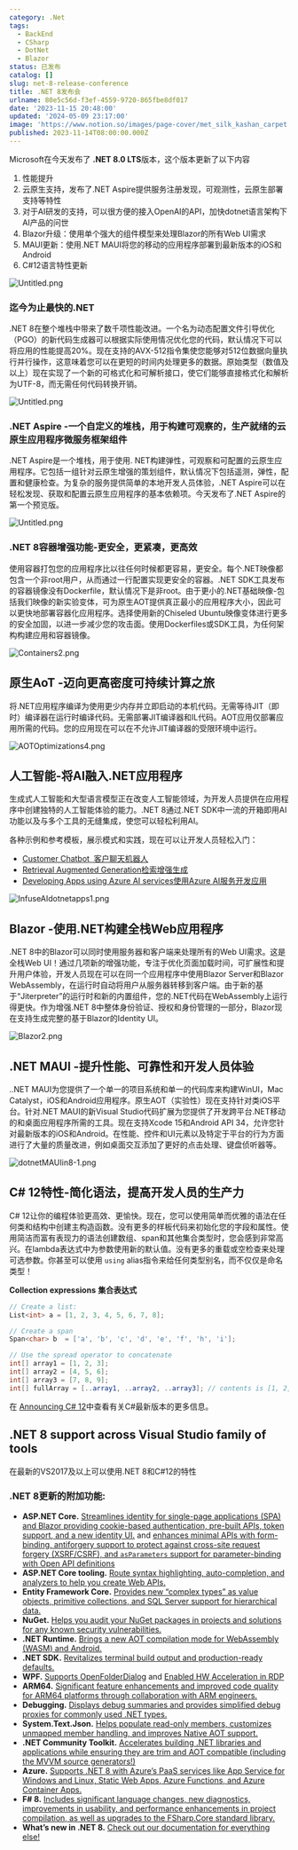 ```yaml
---
category: .Net
tags:
  - BackEnd
  - CSharp
  - DotNet
  - Blazor
status: 已发布
catalog: []
slug: net-8-release-conference
title: .NET 8发布会
urlname: 80e5c56d-f3ef-4559-9720-865fbe8df017
date: '2023-11-15 20:48:00'
updated: '2024-05-09 23:17:00'
image: 'https://www.notion.so/images/page-cover/met_silk_kashan_carpet.jpg'
published: 2023-11-14T08:00:00.000Z
---
```


Microsoft在今天发布了 **.NET 8.0 LTS**版本，这个版本更新了以下内容

1. 性能提升
2. 云原生支持，发布了.NET Aspire提供服务注册发现，可观测性，云原生部署支持等特性
3. 对于AI研发的支持，可以很方便的接入OpenAI的API，加快dotnet语言架构下AI产品的问世
4. Blazor升级：使用单个强大的组件模型来处理Blazor的所有Web UI需求
5. MAUI更新：使用.NET MAUI将您的移动的应用程序部署到最新版本的iOS和Android
6. C#12语言特性更新

![Untitled.png](https://prod-files-secure.s3.us-west-2.amazonaws.com/5d24fe63-e567-4804-86f9-9fdc62e13082/10cda029-65af-4ea7-b30e-605b2d9e6c57/Untitled.png?X-Amz-Algorithm=AWS4-HMAC-SHA256&X-Amz-Content-Sha256=UNSIGNED-PAYLOAD&X-Amz-Credential=ASIAZI2LB466Y3VYRLVS%2F20250131%2Fus-west-2%2Fs3%2Faws4_request&X-Amz-Date=20250131T053633Z&X-Amz-Expires=3600&X-Amz-Security-Token=IQoJb3JpZ2luX2VjEKr%2F%2F%2F%2F%2F%2F%2F%2F%2F%2FwEaCXVzLXdlc3QtMiJGMEQCICZOWSvEJ18Y3vJAtU0igTWPBRe%2Bs%2BkJKr5E5ktpMr7HAiBrG0HJphTvI0HSPTxSNz9uk3zUSGA3StPtHWTViYkCgyqIBAiz%2F%2F%2F%2F%2F%2F%2F%2F%2F%2F8BEAAaDDYzNzQyMzE4MzgwNSIMXGhdz0Y%2BNLOaUN51KtwDKubHnrjsrq65iS8yZCRquYtWcvypihKMtu6snFMrKAxYS%2FJW78l%2BumebbMjN%2FsLXnfZmPeQSghwjJhxDwi2Ivdc5WxrEdKaBBmry6SK4utYU5E5TWfCWiqO0dx4fbuvVvA0jpzALghiCq%2FJ2WCQMXMFJG30Qklw9wg2J389cyRe3f4XE2pugSFYm3MBJAwy0zH0JyK79IJkHeEeA2N4qNh8sPw3SDdDH2ShlI3RSYmFGhSmdwRtIOA%2BeHsSPdyXLZhYczAU8wU1yGCt8zlfapwfrXSGPzaQzNpvpxTOkhW3HEIzOhZTKhg0utrTVPVBX87it2xNePcCXmmoPek2d03Z0zggqesGYxrnybkCs0f0xgtB3lFxdKJFrQ1kH%2B4n9QtwwNIWkhM3vARS8ruejvnfa8DcybmWrtsedwNejUiqZ%2FET8HbS9foqNs7PV1NAkdqbXsptNqlWW%2BVTMyephxAGC3Y%2Fcy4831Q72tNZw5A6JWQK4cWwIDy525x5gWKjxAHyDEkFvAdOnP93AJQCxt82VKUlSgVUqZAoRd0qqX9S7xUJuYYLtsYwxTOrAX5RKnclykdpieUf7ovM2fKXcFLko2s1VVKumzoex8P3jGRolmRoZWNu1QmdrzwowrdDwvAY6pgGYjr0biIqW7kFvEhwn4Jey4Ov6w9%2FuGTvbM8pfD24SsXaklWwqWBQNttnFHDXqssCTMNvJaB05CvFnbLOo%2Fg11cHUmX9QdEAqKVzFY0ddGScI74tPzyQ6tfHUxi%2BgT9mizsVgPJZ%2FD01t1XvDkxZn6uN1vnPiRHSqvabhY4aJv3c3n4gmqdEQ8XONlge%2FcICPfzy8a4M%2BnbEbOuoKtZeQ4O0URQXBf&X-Amz-Signature=0118d58d55c75ff07d3a35431cc75a3c1ee28fc9b265b7faad512c3959886eb1&X-Amz-SignedHeaders=host&x-id=GetObject)


### **迄今为止最快的.NET**


.NET 8在整个堆栈中带来了数千项性能改进。一个名为动态配置文件引导优化（PGO）的新代码生成器可以根据实际使用情况优化您的代码，默认情况下可以将应用的性能提高20%。现在支持的AVX-512指令集使您能够对512位数据向量执行并行操作，这意味着您可以在更短的时间内处理更多的数据。原始类型（数值及以上）现在实现了一个新的可格式化和可解析接口，使它们能够直接格式化和解析为UTF-8，而无需任何代码转换开销。


![Untitled.png](https://prod-files-secure.s3.us-west-2.amazonaws.com/5d24fe63-e567-4804-86f9-9fdc62e13082/edcbf140-d619-4389-a4a6-f97c113ab9f2/Untitled.png?X-Amz-Algorithm=AWS4-HMAC-SHA256&X-Amz-Content-Sha256=UNSIGNED-PAYLOAD&X-Amz-Credential=ASIAZI2LB466Y3VYRLVS%2F20250131%2Fus-west-2%2Fs3%2Faws4_request&X-Amz-Date=20250131T053633Z&X-Amz-Expires=3600&X-Amz-Security-Token=IQoJb3JpZ2luX2VjEKr%2F%2F%2F%2F%2F%2F%2F%2F%2F%2FwEaCXVzLXdlc3QtMiJGMEQCICZOWSvEJ18Y3vJAtU0igTWPBRe%2Bs%2BkJKr5E5ktpMr7HAiBrG0HJphTvI0HSPTxSNz9uk3zUSGA3StPtHWTViYkCgyqIBAiz%2F%2F%2F%2F%2F%2F%2F%2F%2F%2F8BEAAaDDYzNzQyMzE4MzgwNSIMXGhdz0Y%2BNLOaUN51KtwDKubHnrjsrq65iS8yZCRquYtWcvypihKMtu6snFMrKAxYS%2FJW78l%2BumebbMjN%2FsLXnfZmPeQSghwjJhxDwi2Ivdc5WxrEdKaBBmry6SK4utYU5E5TWfCWiqO0dx4fbuvVvA0jpzALghiCq%2FJ2WCQMXMFJG30Qklw9wg2J389cyRe3f4XE2pugSFYm3MBJAwy0zH0JyK79IJkHeEeA2N4qNh8sPw3SDdDH2ShlI3RSYmFGhSmdwRtIOA%2BeHsSPdyXLZhYczAU8wU1yGCt8zlfapwfrXSGPzaQzNpvpxTOkhW3HEIzOhZTKhg0utrTVPVBX87it2xNePcCXmmoPek2d03Z0zggqesGYxrnybkCs0f0xgtB3lFxdKJFrQ1kH%2B4n9QtwwNIWkhM3vARS8ruejvnfa8DcybmWrtsedwNejUiqZ%2FET8HbS9foqNs7PV1NAkdqbXsptNqlWW%2BVTMyephxAGC3Y%2Fcy4831Q72tNZw5A6JWQK4cWwIDy525x5gWKjxAHyDEkFvAdOnP93AJQCxt82VKUlSgVUqZAoRd0qqX9S7xUJuYYLtsYwxTOrAX5RKnclykdpieUf7ovM2fKXcFLko2s1VVKumzoex8P3jGRolmRoZWNu1QmdrzwowrdDwvAY6pgGYjr0biIqW7kFvEhwn4Jey4Ov6w9%2FuGTvbM8pfD24SsXaklWwqWBQNttnFHDXqssCTMNvJaB05CvFnbLOo%2Fg11cHUmX9QdEAqKVzFY0ddGScI74tPzyQ6tfHUxi%2BgT9mizsVgPJZ%2FD01t1XvDkxZn6uN1vnPiRHSqvabhY4aJv3c3n4gmqdEQ8XONlge%2FcICPfzy8a4M%2BnbEbOuoKtZeQ4O0URQXBf&X-Amz-Signature=ac7e9d617a74318df49e2a9ba96b2ebe9d91e8512c6c1c73f9152a66baf9b526&X-Amz-SignedHeaders=host&x-id=GetObject)


### **.NET Aspire -一个自定义的堆栈，用于构建可观察的，生产就绪的云原生应用程序微服务框架组件**


.NET Aspire是一个堆栈，用于使用. NET构建弹性，可观察和可配置的云原生应用程序。它包括一组针对云原生增强的策划组件，默认情况下包括遥测，弹性，配置和健康检查。为复杂的服务提供简单的本地开发人员体验，.NET Aspire可以在轻松发现、获取和配置云原生应用程序的基本依赖项。今天发布了.NET Aspire的第一个预览版。


![Untitled.png](https://prod-files-secure.s3.us-west-2.amazonaws.com/5d24fe63-e567-4804-86f9-9fdc62e13082/ff6a34d3-ac25-412d-9204-a7263d00528f/Untitled.png?X-Amz-Algorithm=AWS4-HMAC-SHA256&X-Amz-Content-Sha256=UNSIGNED-PAYLOAD&X-Amz-Credential=ASIAZI2LB466Y3VYRLVS%2F20250131%2Fus-west-2%2Fs3%2Faws4_request&X-Amz-Date=20250131T053633Z&X-Amz-Expires=3600&X-Amz-Security-Token=IQoJb3JpZ2luX2VjEKr%2F%2F%2F%2F%2F%2F%2F%2F%2F%2FwEaCXVzLXdlc3QtMiJGMEQCICZOWSvEJ18Y3vJAtU0igTWPBRe%2Bs%2BkJKr5E5ktpMr7HAiBrG0HJphTvI0HSPTxSNz9uk3zUSGA3StPtHWTViYkCgyqIBAiz%2F%2F%2F%2F%2F%2F%2F%2F%2F%2F8BEAAaDDYzNzQyMzE4MzgwNSIMXGhdz0Y%2BNLOaUN51KtwDKubHnrjsrq65iS8yZCRquYtWcvypihKMtu6snFMrKAxYS%2FJW78l%2BumebbMjN%2FsLXnfZmPeQSghwjJhxDwi2Ivdc5WxrEdKaBBmry6SK4utYU5E5TWfCWiqO0dx4fbuvVvA0jpzALghiCq%2FJ2WCQMXMFJG30Qklw9wg2J389cyRe3f4XE2pugSFYm3MBJAwy0zH0JyK79IJkHeEeA2N4qNh8sPw3SDdDH2ShlI3RSYmFGhSmdwRtIOA%2BeHsSPdyXLZhYczAU8wU1yGCt8zlfapwfrXSGPzaQzNpvpxTOkhW3HEIzOhZTKhg0utrTVPVBX87it2xNePcCXmmoPek2d03Z0zggqesGYxrnybkCs0f0xgtB3lFxdKJFrQ1kH%2B4n9QtwwNIWkhM3vARS8ruejvnfa8DcybmWrtsedwNejUiqZ%2FET8HbS9foqNs7PV1NAkdqbXsptNqlWW%2BVTMyephxAGC3Y%2Fcy4831Q72tNZw5A6JWQK4cWwIDy525x5gWKjxAHyDEkFvAdOnP93AJQCxt82VKUlSgVUqZAoRd0qqX9S7xUJuYYLtsYwxTOrAX5RKnclykdpieUf7ovM2fKXcFLko2s1VVKumzoex8P3jGRolmRoZWNu1QmdrzwowrdDwvAY6pgGYjr0biIqW7kFvEhwn4Jey4Ov6w9%2FuGTvbM8pfD24SsXaklWwqWBQNttnFHDXqssCTMNvJaB05CvFnbLOo%2Fg11cHUmX9QdEAqKVzFY0ddGScI74tPzyQ6tfHUxi%2BgT9mizsVgPJZ%2FD01t1XvDkxZn6uN1vnPiRHSqvabhY4aJv3c3n4gmqdEQ8XONlge%2FcICPfzy8a4M%2BnbEbOuoKtZeQ4O0URQXBf&X-Amz-Signature=f8298bf40ef37040108950140c50b1ec615f372fed41dbf78fd4c67e312b55bd&X-Amz-SignedHeaders=host&x-id=GetObject)


### **.NET 8容器增强功能-更安全，更紧凑，更高效**


使用容器打包您的应用程序比以往任何时候都更容易，更安全。每个.NET映像都包含一个非root用户，从而通过一行配置实现更安全的容器。.NET SDK工具发布的容器镜像没有Dockerfile，默认情况下是非root。由于更小的.NET基础映像-包括我们映像的新实验变体，可为原生AOT提供真正最小的应用程序大小，因此可以更快地部署容器化应用程序。选择使用新的Chiseled Ubuntu映像变体进行更多的安全加固，以进一步减少您的攻击面。使用Dockerfiles或SDK工具，为任何架构构建应用和容器镜像。


![Containers2.png](https://devblogs.microsoft.com/dotnet/wp-content/uploads/sites/10/2023/11/Containers2.png)


## 原生AoT -迈向更高密度可持续计算之旅


将.NET应用程序编译为使用更少内存并立即启动的本机代码。无需等待JIT（即时）编译器在运行时编译代码。无需部署JIT编译器和IL代码。AOT应用仅部署应用所需的代码。您的应用现在可以在不允许JIT编译器的受限环境中运行。


![AOTOptimizations4.png](https://devblogs.microsoft.com/dotnet/wp-content/uploads/sites/10/2023/11/AOTOptimizations4.png)


## 人工智能-将AI融入.NET应用程序


生成式人工智能和大型语言模型正在改变人工智能领域，为开发人员提供在应用程序中创建独特的人工智能体验的能力。.NET 8通过.NET SDK中一流的开箱即用AI功能以及与多个工具的无缝集成，使您可以轻松利用AI。


各种示例和参考模板，展示模式和实践，现在可以让开发人员轻松入门：

- [Customer Chatbot](https://github.com/dotnet/eShop)[ ](https://github.com/dotnet/eShop)[ 客户聊天机器人](https://github.com/dotnet/eShop)
- [Retrieval Augmented Generation](https://github.com/Azure-Samples/azure-search-openai-demo-csharp)[检索增强生成](https://github.com/Azure-Samples/azure-search-openai-demo-csharp)
- [Developing Apps using Azure AI services](https://devblogs.microsoft.com/dotnet/demystifying-retrieval-augmented-generation-with-dotnet/)[使用Azure AI服务开发应用](https://devblogs.microsoft.com/dotnet/demystifying-retrieval-augmented-generation-with-dotnet/)

![InfuseAIdotnetapps1.png](https://devblogs.microsoft.com/dotnet/wp-content/uploads/sites/10/2023/11/InfuseAIdotnetapps1.png)


## Blazor -使用.NET构建全栈Web应用程序


.NET 8中的Blazor可以同时使用服务器和客户端来处理所有的Web UI需求。这是全栈Web UI！通过几项新的增强功能，专注于优化页面加载时间，可扩展性和提升用户体验，开发人员现在可以在同一个应用程序中使用Blazor Server和Blazor WebAssembly，在运行时自动将用户从服务器转移到客户端。由于新的基于“Jiterpreter”的运行时和新的内置组件，您的.NET代码在WebAssembly上运行得更快。作为增强.NET 8中整体身份验证、授权和身份管理的一部分，Blazor现在支持生成完整的基于Blazor的Identity UI。


![Blazor2.png](https://devblogs.microsoft.com/dotnet/wp-content/uploads/sites/10/2023/11/Blazor2.png)


## .NET MAUI -提升性能、可靠性和开发人员体验


..NET MAUI为您提供了一个单一的项目系统和单一的代码库来构建WinUI，Mac Catalyst，iOS和Android应用程序。原生AOT（实验性）现在支持针对类iOS平台。针对.NET MAUI的新Visual Studio代码扩展为您提供了开发跨平台.NET移动的和桌面应用程序所需的工具。现在支持Xcode 15和Android API 34，允许您针对最新版本的iOS和Android。在性能、控件和UI元素以及特定于平台的行为方面进行了大量的质量改进，例如桌面交互添加了更好的点击处理、键盘侦听器等。


![dotnetMAUIin8-1.png](https://devblogs.microsoft.com/dotnet/wp-content/uploads/sites/10/2023/11/dotnetMAUIin8-1.png)


## C# 12特性-简化语法，提高开发人员的生产力


C# 12让你的编程体验更高效、更愉快。现在，您可以使用简单而优雅的语法在任何类和结构中创建主构造函数。没有更多的样板代码来初始化您的字段和属性。使用简洁而富有表现力的语法创建数组、span和其他集合类型时，您会感到非常高兴。在lambda表达式中为参数使用新的默认值。没有更多的重载或空检查来处理可选参数。你甚至可以使用 `using` alias指令来给任何类型别名，而不仅仅是命名类型！


**Collection expressions** **集合表达式**


```c#
// Create a list:
List<int> a = [1, 2, 3, 4, 5, 6, 7, 8];

// Create a span
Span<char> b  = ['a', 'b', 'c', 'd', 'e', 'f', 'h', 'i'];

// Use the spread operator to concatenate
int[] array1 = [1, 2, 3];
int[] array2 = [4, 5, 6];
int[] array3 = [7, 8, 9];
int[] fullArray = [..array1, ..array2, ..array3]; // contents is [1, 2, 3, 4, 5, 6, 7, 8, 9]
```


在 [Announcing C# 12](https://devblogs.microsoft.com/dotnet/announcing-csharp-12)中查看有关C#最新版本的更多信息。


## .NET 8 support across Visual Studio family of tools


在最新的VS2017及以上可以使用.NET 8和C#12的特性


### .NET 8更新的附加功能:

- **ASP.NET Core.** [Streamlines identity for single-page applications (SPA) and Blazor providing cookie-based authentication, pre-built APIs, token support, and a new identity UI.](https://devblogs.microsoft.com/dotnet/whats-new-with-identity-in-dotnet-8/) and [enhances minimal APIs with form-binding, antiforgery support to protect against cross-site request forgery (XSRF/CSRF), and ](https://learn.microsoft.com/aspnet/core/release-notes/aspnetcore-8.0#minimal-apis)[`asParameters`](https://learn.microsoft.com/aspnet/core/release-notes/aspnetcore-8.0#minimal-apis)[ support for parameter-binding with Open API definitions](https://learn.microsoft.com/aspnet/core/release-notes/aspnetcore-8.0#minimal-apis)
- **ASP.NET Core tooling.** [Route syntax highlighting, auto-completion, and analyzers to help you create Web APIs.](https://devblogs.microsoft.com/dotnet/aspnet-core-route-tooling-dotnet-8/)
- **Entity Framework Core.** [Provides new “complex types” as value objects, primitive collections, and SQL Server support for hierarchical data.](https://devblogs.microsoft.com/dotnet/announcing-ef8-rc2/)
- **NuGet.** [Helps you audit your NuGet packages in projects and solutions for any known security vulnerabilities.](https://learn.microsoft.com/nuget/concepts/auditing-packages)
- **.NET Runtime.** [Brings a new AOT compilation mode for WebAssembly (WASM) and Android.](https://devblogs.microsoft.com/dotnet/announcing-dotnet-8-rc1/#androidstripilafteraot-mode-on-android)
- **.NET SDK.** [Revitalizes terminal build output and production-ready defaults.](https://learn.microsoft.com/dotnet/core/whats-new/dotnet-8#net-sdk)
- **WPF.** [Supports OpenFolderDialog](https://devblogs.microsoft.com/dotnet/wpf-file-dialog-improvements-in-dotnet-8/) and [Enabled HW Acceleration in RDP](https://devblogs.microsoft.com/dotnet/announcing-dotnet-8-rc1/#wpf-hardware-acceleration-in-rdp)
- **ARM64.** [Significant feature enhancements and improved code quality for ARM64 platforms through collaboration with ARM engineers.](https://devblogs.microsoft.com/dotnet/this-arm64-performance-in-dotnet-8/)
- **Debugging.** [Displays debug summaries and provides simplified debug proxies for commonly used .NET types.](https://devblogs.microsoft.com/dotnet/debugging-enhancements-in-dotnet-8/)
- **System.Text.Json.** [Helps populate read-only members, customizes unmapped member handling, and improves Native AOT support.](https://devblogs.microsoft.com/dotnet/system-text-json-in-dotnet-8/)
- **.NET Community Toolkit.** [Accelerates building .NET libraries and applications while ensuring they are trim and AOT compatible (including the MVVM source generators!)](https://devblogs.microsoft.com/dotnet/announcing-the-dotnet-community-toolkit-821/)
- **Azure.** [Supports .NET 8 with Azure’s PaaS services like App Service for Windows and Linux, Static Web Apps, Azure Functions, and Azure Container Apps.](https://aka.ms/appservice-dotnet8)
- **F# 8.** [Includes significant language changes, new diagnostics, improvements in usability, and performance enhancements in project compilation, as well as upgrades to the FSharp.Core standard library.](https://devblogs.microsoft.com/dotnet/announcing-fsharp-8/)
- **What’s new in .NET 8.** [Check out our documentation for everything else!](https://learn.microsoft.com/dotnet/core/whats-new/dotnet-8)
